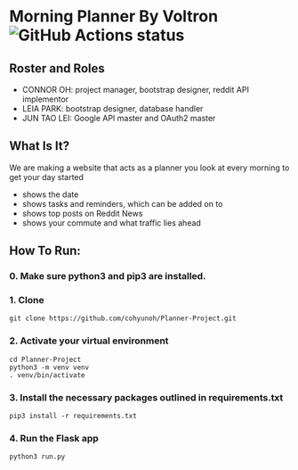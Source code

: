 # Morning Planner By Voltron <img alt="GitHub Actions status" src="https://github.com/cohyunoh/Planner-Project/workflows/Python%20application/badge.svg">

## Roster and Roles
 * CONNOR OH: project manager, bootstrap designer, reddit API implementor
 * LEIA PARK: bootstrap designer, database handler
 * JUN TAO LEI: Google API master and OAuth2 master

## What Is It?
We are making a website that acts as a planner you look at every morning to get your day started
* shows the date
* shows tasks and reminders, which can be added on to
* shows top posts on Reddit News
* shows your commute and what traffic lies ahead

## How To Run:

### 0. Make sure python3 and pip3 are installed.

### 1. Clone
```
git clone https://github.com/cohyunoh/Planner-Project.git
```

### 2. Activate your virtual environment
```
cd Planner-Project
python3 -m venv venv
. venv/bin/activate
```

### 3. Install the necessary packages outlined in requirements.txt
```
pip3 install -r requirements.txt
```

### 4. Run the Flask app
```
python3 run.py 
```
